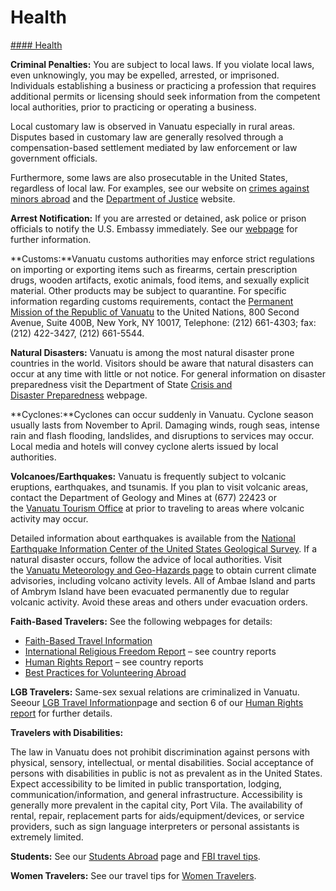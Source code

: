 # Health

[#### Health](javascript:void(0); "Health")

**Criminal Penalties:** You are subject to local laws. If you violate local laws, even unknowingly, you may be expelled, arrested, or imprisoned. Individuals establishing a business or practicing a profession that requires additional permits or licensing should seek information from the competent local authorities, prior to practicing or operating a business.

Local customary law is observed in Vanuatu especially in rural areas. Disputes based in customary law are generally resolved through a compensation-based settlement mediated by law enforcement or law government officials.

Furthermore, some laws are also prosecutable in the United States, regardless of local law. For examples, see our website on [crimes against minors abroad](https://travel.state.gov/content/travel/en/international-travel/emergencies/arrest-detention/crimes-against-minors.html) and the [Department of Justice](http://www.justice.gov/usam/criminal-resource-manual-1617-extraterritorial-criminal-jurisdiction-18-usc-112-878-970-1116) website.

**Arrest Notification:** If you are arrested or detained, ask police or prison officials to notify the U.S. Embassy immediately. See our [webpage](https://travel.state.gov/content/travel/en/international-travel/emergencies/arrest-detention.html) for further information.

**Customs:**Vanuatu customs authorities may enforce strict regulations on importing or exporting items such as firearms, certain prescription drugs, wooden artifacts, exotic animals, food items, and sexually explicit material. Other products may be subject to quarantine. For specific information regarding customs requirements, contact the [Permanent Mission of the Republic of Vanuatu](https://www.un.int/vanuatu/content/permanent-mission-republic-vanuatu-united-nations-0) to the United Nations, 800 Second Avenue, Suite 400B, New York, NY 10017, Telephone: (212) 661-4303; fax: (212) 422-3427, (212) 661-5544.

**Natural Disasters:** Vanuatu is among the most natural disaster prone countries in the world. Visitors should be aware that natural disasters can occur at any time with little or not notice. For general information on disaster preparedness visit the Department of State [Crisis and Disaster Preparedness](https://travel.state.gov/content/travel/en/international-travel/before-you-go/crisis_and_disaster_abroad_be_ready.html) webpage.

**Cyclones:**Cyclones can occur suddenly in Vanuatu. Cyclone season usually lasts from November to April. Damaging winds, rough seas, intense rain and flash flooding, landslides, and disruptions to services may occur. Local media and hotels will convey cyclone alerts issued by local authorities.

**Volcanoes/Earthquakes:** Vanuatu is frequently subject to volcanic eruptions, earthquakes, and tsunamis. If you plan to visit volcanic areas, contact the Department of Geology and Mines at (677) 22423 or the [Vanuatu Tourism Office](mailto:tourism@vanuatu.com.vu) at prior to traveling to areas where volcanic activity may occur.

Detailed information about earthquakes is available from the [National Earthquake Information Center of the United States Geological Survey](https://earthquake.usgs.gov/earthquakes/). If a natural disaster occurs, follow the advice of local authorities. Visit the [Vanuatu Meteorology and Geo-Hazards page](https://www.vmgd.gov.vu/vmgd/index.php) to obtain current climate advisories, including volcano activity levels. All of Ambae Island and parts of Ambrym Island have been evacuated permanently due to regular volcanic activity. Avoid these areas and others under evacuation orders.

**Faith-Based Travelers:** See the following webpages for details:

* [Faith-Based Travel Information](https://travel.state.gov/content/travel/en/international-travel/before-you-go/travelers-with-special-considerations/faith-based-travel.html)
* [International Religious Freedom Report](https://www.state.gov/international-religious-freedom-reports/) – see country reports
* [Human Rights Report](https://www.state.gov/reports-bureau-of-democracy-human-rights-and-labor/country-reports-on-human-rights-practices/) – see country reports
* [Best Practices for Volunteering Abroad](https://travel.state.gov/content/travel/en/international-travel/before-you-go/travelers-with-special-considerations/volunteering-abroad.html)

**LGB Travelers:** Same-sex sexual relations are criminalized in Vanuatu. Seeour [LGB Travel Information](https://travel.state.gov/content/travel/en/international-travel/before-you-go/travelers-with-special-considerations/lgbti.html)page and section 6 of our [Human Rights report](https://www.state.gov/reports-bureau-of-democracy-human-rights-and-labor/country-reports-on-human-rights-practices/) for further details.

**Travelers with Disabilities:**

The law in Vanuatu does not prohibit discrimination against persons with physical, sensory, intellectual, or mental disabilities. Social acceptance of persons with disabilities in public is not as prevalent as in the United States. Expect accessibility to be limited in public transportation, lodging, communication/information, and general infrastructure. Accessibility is generally more prevalent in the capital city, Port Vila. The availability of rental, repair, replacement parts for aids/equipment/devices, or service providers, such as sign language interpreters or personal assistants is extremely limited.

**Students:** See our [Students Abroad](https://travel.state.gov/content/travel/en/international-travel/before-you-go/travelers-with-special-considerations/students.html) page and [FBI travel tips](https://ucr.fbi.gov/investigate/counterintelligence/student-brochure).

**Women Travelers:** See our travel tips for [Women Travelers](https://travel.state.gov/content/travel/en/international-travel/before-you-go/travelers-with-special-considerations/women-travelers.html).
